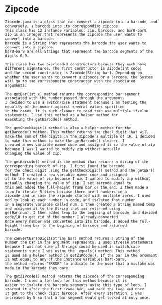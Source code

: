 # Zipcode

    Zipcode.java is a class that can convert a zipcode into a barcode, and conversely, a barcode into its corresponding zipcode.
    This class has 12 instance variables: zip, barcode, and bar0-bar9.
    zip is an integer that represents the zipcode the user wants to convert into a barcode.
    barcode is a String that represents the barcode the user wants to convert into a zipcode.
    bar0-bar9 are all Strings that represent the barcode segments of the digits 0-9.

    This class has two overloaded constructors because they each have different signatures. The first constructor is Zipode(int code)
    and the second constructor is Zipcode(String bar). Depending on whether the user wants to convert a zipocde or a barcode, the System
    will go to the corresponding constructor with the associated arguments.

    The getBar(int x) method returns the corresponding bar segment associated with the number passed through the argument.
    I decided to use a switch/case statement because I am testing the equality of the number against several values specified
    in the cases. It is much cleaner to read than use multiple if/else statements. I use this method as a helper method for 
    executing the getBarcode() method.

    The getCheckDigit() method is also a helper method for the getBarcode() method. This method returns the check digit that will
    make the sum of the digits in the zipcode a multiple of 10. I decided to make this method to make the getBarcode() cleaner. I
    created a new variable named code and assigned it to the value of zip because I was I wanted to modify zip without actually
    changing the value of zip. 
    
    The getBarcode() method is the method that returns a String of the corresponding barcode of zip. I first found the barcode
    for the check digit using the getCheckDigit() method and the getBar() method. I created a new variable named code and assigned
    it to the value of zip because I was I wanted to modify zip without actually changing the value of zip. I set barcode equal to
    this and added the full-height frame bar on the end. I then made a loop to iterate 5 times because there are 5 numbers in a 
    zipcode and in case the zipcode started with multiple zeros. I used mod to look at each number in code, and isolated that number
    in a separate variable called num. I then created a String named temp and assigned it to the String that was returned using
    getBar(num). I then added temp to the begining of barcode, and divided code/10 to get rid of the number I already converted.
    Once every number was converted into its barcode, I added the full-height frame bar to the begining of barcode and returned
    barcode.

    The convertBarToDigit(String bar) method returns a String of the number the bar in the argument represents. I used if/else statements
    because I was not sure if Strings could be used in switch/case statements since I was using the .equals() method. This method
    is used as a helper method in getZIPcode(). If the bar in the argument is not equal to any of the instance variables bar0-bar9,
    the method returns "ERROR" to indicate to the user that a mistake was made in the barcode they gave. 

    The getZIPcode() method returns the zipcode of the corresponding barcode. I used a for-loop for this method because it is 
    easier to isolate the barcode segments using this type of loop. I started it after the first frame bar, and made the loop end Once
    it got to the check digit barcode. After every iteration, i was increased by 5 so that a bar segment would get looked at only once.
